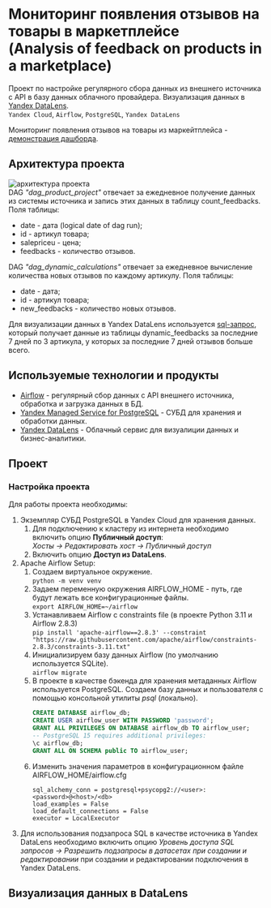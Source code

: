Мониторинг появления отзывов на товары в маркетплейсе  
(Analysis of feedback on products in a marketplace)
=
Проект по настройке регулярного сбора данных из внешнего источника c API в базу данных облачного провайдера. Визуализация данных в [Yandex DataLens](https://cloud.yandex.ru/ru/services/datalens).  
`Yandex Cloud`, `Airflow`, `PostgreSQL`, `Yandex DataLens`

Мониторинг появления отзывов на товары из маркейтплейса - [демонстрация дашборда](https://datalens.yandex/qubfivgvq1d0e).
## Архитектура проекта 
![архитектура проекта](https://github.com/bubussh/DE-API-PRODUCT/assets/93825972/ef54680f-1eb9-4cc8-8dbf-97a53c32dd7e)  
DAG *"dag_product_project"* отвечает за ежедневное получение данных из системы источника и запись этих данных в таблицу count_feedbacks.  Поля таблицы:
* date  - дата (logical date of dag run);
* id - артикул товара;
* salepriceu - цена;
* feedbacks - количество отзывов.  

DAG *"dag_dynamic_calculations"* отвечает за ежедневное вычисление количества новых отзывов по каждому артикулу.
Поля таблицы:
* date  - дата; 
* id - артикул товара;
* new_feedbacks - количество новых отзывов.

Для визуализации данных в Yandex DataLens используется [sql-запрос](https://github.com/bubussh/DE-API-PRODUCT/blob/main/dashboard_query.sql), который получает данные из таблицы dynamic_feedbacks за последние 7 дней по 3 артикула, у которых за последние 7 дней отзывов больше всего.  
## Используемые технологии и продукты
- [Airflow](https://airflow.apache.org/) - регулярный сбор данных с API внешнего источника, обработка и загрузка данных в БД.
- [Yandex Managed Service for PostgreSQL](https://cloud.yandex.ru/ru/services/managed-postgresql) - СУБД для хранения и обработки данных.
- [Yandex DataLens](https://cloud.yandex.ru/ru/services/datalens) - Облачный сервис для визуалиции данных и бизнес-аналитики.

## Проект
### Настройка проекта
Для работы проекта необходимы:
1. Экземпляр СУБД PostgreSQL в Yandex Cloud для хранения данных.  
    1. Для подключению к кластеру из интернета необходимо включить опцию **Публичный доступ**:  
*Хосты -> Редактировать хост -> Публичный доступ*  
    2. Включить опцию **Доступ из DataLens**.
2. Apache Airflow Setup:
    1. Создаем виртуальное окружение.  
      `python -m venv venv`
    2. Задаем переменную окружения AIRFLOW_HOME - путь, где будут лежать все конфигурационные файлы.  
        `export AIRFLOW_HOME=~/airflow`
    3. Устанавливаем Airflow с constraints file (в проекте Python 3.11 и Airflow 2.8.3)  
        `pip install 'apache-airflow==2.8.3' --constraint "https://raw.githubusercontent.com/apache/airflow/constraints-2.8.3/constraints-3.11.txt"`
    4. Инициализируем базу данных Airflow (по умолчанию используется SQLite).  
        `airflow migrate`
    5. В проекте в качестве бэкенда для хранения метаданных Airflow используется PostgreSQL. Создаем базу данных и пользователя c помощью консольной утилиты *psql* (локально). 
        ```sql
        CREATE DATABASE airflow_db;  
        CREATE USER airflow_user WITH PASSWORD 'password';
        GRANT ALL PRIVILEGES ON DATABASE airflow_db TO airflow_user;
        -- PostgreSQL 15 requires additional privileges:
        \c airflow_db;
        GRANT ALL ON SCHEMA public TO airflow_user;
        ```
    6. Изменить значения параметров в конфигурационном файле AIRFLOW_HOME/airflow.cfg 
        ```
        sql_alchemy_conn = postgresql+psycopg2://<user>:<password>@<host>/<db>
        load_examples = False
        load_default_connections = False
        executor = LocalExecutor
        ```
3. Для использования подзапроса SQL в качестве источника в Yandex DataLens необходимо включить опцию *Уровень доступа SQL запросов -> Разрешить подзапросы в датасетах при создании и редактировании* при создании и редактировании подключения в Yandex DataLens.
## Визуализация данных в DataLens
